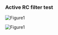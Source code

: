 ### Active RC filter test

![Figure1](https://raw.github.com/fukuroder/Reaktor_Files/master/active-rc-filter-test/screenshot1.png)

![Figure1](https://raw.github.com/fukuroder/Reaktor_Files/master/active-rc-filter-test/screenshot1.png)
